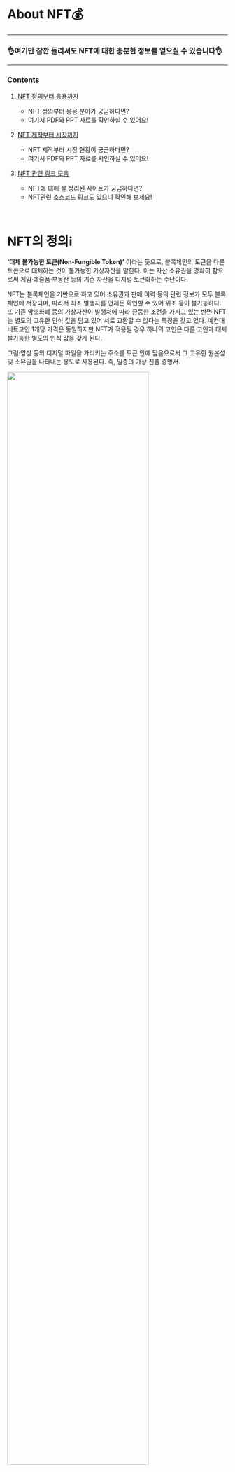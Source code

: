 # About NFT💰

***
### 👌여기만 잠깐 들리셔도 NFT에 대한 충분한 정보를 얻으실 수 있습니다👌


***

### Contents

1. [NFT 정의부터 응용까지](https://github.com/YouAndMeLink/About_NFT/tree/main/NFT%20%EC%A0%95%EC%9D%98%EB%B6%80%ED%84%B0%20%EC%9D%91%EC%9A%A9%EA%B9%8C%EC%A7%80)
    * NFT 정의부터 응용 분야가 궁금하다면?
    * 여기서 PDF와 PPT 자료를 확인하실 수 있어요!
 
2. [NFT 제작부터 시장까지](https://github.com/YouAndMeLink/About_NFT/tree/main/NFT%20%EC%A0%9C%EC%9E%91%EB%B6%80%ED%84%B0%20%EC%8B%9C%EC%9E%A5%EA%B9%8C%EC%A7%80)
   * NFT 제작부터 시장 현황이 궁금하다면?
   * 여기서 PDF와 PPT 자료를 확인하실 수 있어요!

3. [NFT 관련 링크 모음](https://github.com/YouAndMeLink/About_NFT/blob/main/NFT%20%EA%B4%80%EB%A0%A8%20%EB%A7%81%ED%81%AC%20%EB%AA%A8%EC%9D%8C.md)
   * NFT에 대해 잘 정리된 사이트가 궁금하다면?
   * NFT관련 소스코드 링크도 있으니 확인해 보세요!

</br>

# NFT의 정의ℹ️

**‘대체 불가능한 토큰(Non-Fungible Token)’** 이라는 뜻으로, 블록체인의 토큰을 다른 토큰으로 대체하는 것이 불가능한 가상자산을 말한다. 이는 자산 소유권을 명확히 함으로써 게임·예술품·부동산 등의 기존 자산을 디지털 토큰화하는 수단이다. 

NFT는 블록체인을 기반으로 하고 있어 소유권과 판매 이력 등의 관련 정보가 모두 블록체인에 저장되며, 따라서 최초 발행자를 언제든 확인할 수 있어 위조 등이 불가능하다. 또 기존 암호화폐 등의 가상자산이 발행처에 따라 균등한 조건을 가지고 있는 반면 NFT는 별도의 고유한 인식 값을 담고 있어 서로 교환할 수 없다는 특징을 갖고 있다. 예컨대 비트코인 1개당 가격은 동일하지만 NFT가 적용될 경우 하나의 코인은 다른 코인과 대체 불가능한 별도의 인식 값을 갖게 된다.

그림·영상 등의 디지털 파일을 가리키는 주소를 토큰 안에 담음으로서 그 고유한 원본성 및 소유권을 나타내는 용도로 사용된다. 즉, 일종의 가상 진품 증명서.

<img src="https://user-images.githubusercontent.com/86152185/172037861-b7ff5d71-7baa-46b6-bc15-b0f8f9b10238.png" width="80%" height="">

# 블록체인의 개념

블록체인(blockchain)은 **분산 컴퓨팅 기술 기반의 데이터 위변조 방지 기술**이다. 여러 대의 컴퓨터가 기록을 검증하여 해킹을 막는 구조로 되어있다.</br>

‘블록체인(Block Chain)’ 기술에서 블록(Block)에는 일정 시간 동안 확정된 거래 내역이 담긴다. 온라인에서 거래 내용이 담긴 블록이 형성되는 것이다. 거래 내역을 결정하는 주체는 사용자다. 이 블록은 네트워크에 있는 모든 참여자에게 전송된다. 참여자들은 해당 거래의 타당성 여부를 확인한다. 승인된 블록만이 기존 블록체인에 연결되면서 송금이 이루어진다. 신용 기반이 아니다. 시스템으로 네트워크를 구성, 제3자가 거래를 보증하지 않고도 거래 당사자끼리 가치를 교환할 수 있다는 것이 블록체인 구상이다.

블록체인 기술을 처음 고안한 사람은 ‘사토시나카모토’라는 개발자다. 이는 전자 화폐 시스템인 비트코인을 개발하면서 생긴 문제점을 해결하면서 나온 부산물로, 해당 기술을 통해 비트 코인은 5년 만에 시가총액으로 세계 100대 화폐 안에 들어갈 정도로 성장했다. 그는 ‘비트코인: P2P 전자화폐 시스템’이라는 논문에서 비트코인을 전적으로 거래 당사자 사이에서만 오가는 전자화폐로 정의했다. P2P(Peer to Peer) 네트워크를 이용해 이중 지불을 막아 준다는 것이다. 즉, P2P 네트워크를 통해 이중 지불을 막는 데 쓰이는 기술이 바로 블록체인이다.

</br>

<img src="https://user-images.githubusercontent.com/86152185/172052979-f1c278e9-8ec8-4fe4-8db2-f2a5b96dfd49.png" width="100%" height="">

<img src="https://mblogthumb-phinf.pstatic.net/MjAxODA0MTFfMjA1/MDAxNTIzNDE1MTAyNTQy.LFZvtZKGaNKeq_p6L2N0Puelsq-AAJ0eVIMgT_sx_Agg.d3FOS0rRkxN9VdPZo2OiJ7mIkG-HGgQX3TK4Ems7eocg.PNG.dhl_korea/%EB%B8%94%EB%A1%9D%EC%B2%B4%EC%9D%B8_%EC%9D%B4%EB%9E%80.png?type=w800" width="100%" height="">

# 특징

**1. 쉽게 추적된다.**
```
거래내역이 블록 체인에 공개적으로 기록되어 쉽게 추적 가능함
```
**2. 소유권 증명이 용이하다.**
```
누군가가 본인의 작품을 자신의 것이라 주장 한다면 디지털 소유권 증명을 통해 주장의 진위를 쉽게 가려 낼 수 있음
```
**3. 희소성을 입증할 수 있다.**
```
창작자가 원본에 대한 몇 개의 에디션을 발행 했는지 쉽게 알 수 있음
```
**4. 표준화 되어 있다.**
```
작품을 토큰화 하여 포맷 상의 차이로 발생가능한 문제를 사전에 방지
```
**5. 쉽게 거래할 수 있다.**
```
NFT 마켓 플레이스를 통해 쉽게 작품을 판매(전세계 사람들에게)
```
**6. 프로그래밍이 가능하다.**
```
예를 들어 작품이 시간의 흐름에 따라 자동으로 모습이 변하게 하고 싶다면 프로그래밍 가능한 파일을 통해 실행 가능함
```
**7. 상호운용적이다.**
```
NFT는 기본적으로 상호 운용 가능하게 설계되어 있으므로 NFT 작품 하나로 
게임, 영화, 광고 등등 여러 생태계를 넘나들며 사용 가능함
```
**8. 쉽게 분할할 수 있다.**
```
NFT 작품에 대한 소유권을 일정 수의 대체 가능한 토큰으로 나눠 일부만 팔거나 살 수 있음
(B2O 프로젝트, 니프텍스, 유니클리 플랫폼 등)
```
**9. (현금)유동성이 있다.**
```
토큰화 되지 않은 자산에 비해 수월하게 현금화 가능.
(NFT를 분할 하거나 빌려주는 방법 또는 비슷한 NFT들로 이루어진 바스켓이나 인덱스로 판매하는 방법 등)
```
**10. 사용자에 대한 보상이 용이하다.**
```
NFT 기반 게임을 플레이 하거나 플랫폼의 운영방식에 대해 의견을 피력하는 초기 사용자들에게
종종 해당 플랫폼 내에서 거래 가능한 토큰을 수여함으로써 보상을 해줌
```

---

기존의 파일들은 데이터로만 이루어져 있었기 때문에 쉽게 무단 복제가 가능했으며, DRM을 이용한 복제 방지 기술 또한 결국 이를 유통하는 중앙화된 관리서버가 존재했기 때문에 엄밀히 말해 완전히 독립된 개인의 소유라고 보기에는 어려운 점이 있었다.

이와 대조적으로 NFT는 블록체인 기술을 이용해 누구의 통제도 받지 않으며 복제 불가능한 고유성을 가지고 있기 때문에 희소성을 온전히 인정받을 수 있으며, 상대적으로 훨씬 안전하다는 차이점이 있다. 이로 인해 각종 예술품들을 위시한 다양한 디지털 자산들이 NFT로 생산되고 거래가 이루어지기 시작하는 중이다.

NFT 자산 거래는 일반적으로 NFT 플랫폼에서 암호화폐인 이더리움을 이용한 경매형식으로 이루어진다. 이더리움 외에도 몇 가지 암호화폐가 이용되는데, 세계 최대의 NFT 거래소인 오픈씨(Opensea)에서는 클레이튼, 폴리곤, 솔라나로 거래가 가능하며, 니어프로토콜, 아발란체, 알고랜드, 팬텀 등 후발 주자들도 각자의 기술을 이용한 NFT를 발행하고 있으며 이런 암호화폐를 사용할 수 있는 소규모 거래소들도 하나둘씩 나오고 있는 추세이다. 이외에도 수많은 암호화폐들이 NFT 거래시장에 뛰어들고 있다. 이렇게 암호화폐 업체들이 NFT에 뛰어드는 이유를 냉정히 말하자면 우리 생활 속에서 암호화폐를 이용할 일이 거의 없기 때문이지만, 어쨌든 NFT는 암호화폐들을 사용할 수 있는 대표적인 분야로 자리잡았다. 현재로서는 이더리움 거래량이 압도적이며, 생태계를 거의 꽉 잡고 있다고 해도 무방하다.

이렇게 NFT는 암호화폐로 거래하므로 암호화폐 가격의 영향을 받는다. 즉, NFT에 투자하는 것은 코인과 NFT에 동시에 롱(매수) 포지션을 잡게 되는 것이다. 이 때문에 자산으로서 장점과 단점을 동시에 가지는데, 가령 암호화폐와 NFT의 가격이 동시에 오른다면 복리에 가까운 이득을 얻게 되지만 반대로 암호화폐와 NFT의 가격이 동시에 떨어지게 된다면 일반적인 코인 거래보다 큰 손해를 보게 된다. 둘 중 하나만 오르고, 하나가 떨어진다면 등락폭에 따라서 이득 및 손실을 계산해야 한다. 그러므로 NFT에 투자할 때는 NFT 플랫폼에서 활용되는 암호화폐와 NFT의 등락 전망을 동시에 고려해야 한다.

NFT로 꼬리표가 붙은 디지털 자산들은 작품의 소유자와 거래 이력이 블록체인 기술로 기록되며 기술의 특성상 누군가가 이를 함부로 변경하거나 할 수 없다. 동일한 디지털 파일을 NFT로 중복해서 만들더라도, 결국엔 기존의 NFT와는 다른 NFT를 꼬리표로 붙이는 것이기 때문에 먼저 NFT로 생성된 진품과 구별된다. 만약 NFT가 예술계에서 가치를 인정받는 미래가 온다면 당연히 생성된 지 오래된 NFT의 가치가 크게 상승할 것으로 예상되기 때문에 2021년 현재에는 투기나 다름없는 거래가 이루어지고 있다.

다만 NFT의 현재 주로 사용되는 의미가 디지털 자산과 그를 증명하는 토큰이라는 것이지, NFT 자체는 대체 불가능한 토큰이라는 의미다. 예를 들어 1개의 비트코인은 또 다른 1개의 비트코인과 서로 같은 가치로 대체가 가능한 토큰(Fungible Token)이지만, NFT는 하나 하나가 서로 대체 불가능한 토큰이기 때문에 예술 작품에 활용되는 것일 뿐이다. 굳이 예술 작품 이외에도 각종 게임의 아이템에 NFT를 적용하거나 한정판의 유통 등에도 사용될 수 있다.

</br>

| 구분 | 실제세계 | 메타버스 |
| :---: | :---: | :---: |
| **자산** | 부동산, 주식 | 디지털 자산(예술품, 영상 등) |
| **인증** | 등기권리증, 증권 | NFT |
| **인증 주체** | 등기소, 증권거래소 | 블록체인(탈중앙) |
| **거래수단** | 현금 | 이더리움, NFT 코인 등 |

</br>

# NFT의 역사

1 : NFT의 태동, 컬러드 코인(2012~2013)
---
컬러드 코인은 비트코인 블록체인을 통해 **실물 자산을 디지털 형태로 표현하는 일종의 자산 발행 레이어**다.</br>
컬러드코인은 자산의 크기를 나타내는 데 사용되었으며 토큰 액세스, 구독, 주식발행, 쿠폰, 부동산, 암호화폐 발행 기능, 디지털 컬렉션 등에 사용되었다.

컬러드 코인은 치명적인 단점이 있었는데, 비트코인 블록체인의 설계 특성상 모든 참여자가 특정 가치의 값에 동의 할 때만 그 가치를 나타낼 수 있다는 점이다.

2 : 카운터파티, 레어페페, 금전화된 그래픽(2014~2016)
---
카운터 파티는 **비트코인 블록체인 위에 세워진 P2P 금융 플랫폼**이자 **오픈 소스 인터넷 프로토콜**이다.
해당 플랫폼은 분산형 자산 교환 뿐만 아니라 암호화 토큰을 만들 수 있었으며 수많은 프로젝트와 연계되었는데, 그 중 레어페페 프로젝트는 밈 트레이딩 카드로 상당한 인기를 구가했다.</br></br>
금전화된 그래픽은 아티스트가 비트코인 블록체인을 통해 창작자들에게 새로운 수입원을 찾아줄 수 있는 방안을 고민하며 만든 **'크립토'라는 개념이 예술 세계로 전파된 것**이다.

3 : 드디어 세상이 알아보다(2017)
---
**이더리움 네트워크**는 '이더'라는 기본 통화를 사용해 새 금융 상품들을 만들 수 있다는 점이 획기적으로 다가왔다. 이 시기에 등장하여 유행에 편승한 대표적인 NFT로는 **크립토펑크와 크립토키티**를 꼽을 수 있다.

이더리움의 유행에 힘입어 John Watkinson과 Matt Hall은 이더리움 블록체인에 독특한 캐릭터를 만들자는 아이디어를 구상하였다.
서로 다른 여러 캐릭터로 되어있고, 생성 가능한 캐릭터 수가 10,000명으로 제한된 게 특징인 이 프로젝트의 이름은 “크립토펑크(Cryptopunks)”로 불리운다.

크립토키티는 밴쿠버에 본사를 둔 Axiom Zen에 의해 2017년에 출시되었다. 알파 버전은 이더리움 에코시스템의 최대 해커톤인 ETH 워털루 해커톤에서 출시되었다. 400명이 넘는 개발자들의 참여로, 크립토키티 팀은 해커톤에서 1위를 차지했고, 게임 또한 입소문을 탔다.

공교롭게도 2017년 암호화폐 시장의 상승이 NFT에 기름을 부었다. 대중들은 가상의 고양이를 미친 듯이 사육하고, 사고, 거래하고 있었는데, 이것은 많은 사람들의 NFT의 큰 잠재력에 눈을 뜨게 했다. 2017년 12월 이 게임의 인기로 인해 이더리움 네트워크가 정체되어 트렌젝션 수가 사상 최고치를 기록하고 속도가 크게 느려지는 현상까지 발생했다. 이 게임은 이더리움의 네트워크 트래픽의 25%를 차지할 정도였다.

4 : 급격한 성장의 시기(2018~2019)
---
2018년과 2019년에는 NFT 생태계가 대규모로 성장했다. 100개 이상의 프로젝트가 만들어졌고 그 안에서 그보다 더 많은 작품이 만들어졌다. SuperRare, OpenSea 등 **NFT 거래소 플랫폼** 역시 각광받기 시작했다.

다른 암호화폐 시장에 비해 상대적으로 거래량이 적었지만 빠른 성장세를 보이며 놀라운 성과를 이루었다. Metamask와 같은 Web3 지갑 또한 지속적으로 개선되었다. 또한 이 시장의 선도자적인 Dapper Labs는 가스를 지불하지 않아도 되는 Dapper Wallet을 출시했다. Sincenft.com과 nonfungible.com과 같은 다른 웹사이트들 또한 NFT 게임 플레이 가이드, 시장 지표와 같은 일반적인 정보들을 제공하기 시작했다.

다양한 분야에 NFT가 적용되고 활발한 투자가 이뤄지며 NFT시장은 급격한 성장을 이루었다.

5 : 뜨거운 관심 속 NFT(2020~)
---
NFT가 본격적으로 유행하면서 암호화폐와 더불어 적극적인 거래가 이루어지고 있다. 2021년 초부터 NFT에 대한 관심도가 높아지기 시작하면서 NFT를 디지털 아트에 대한 copyright의 징표로 사용하는 시도가 늘어나게 되고, 이것이 가능함이 증명이 되었다. 기성 예술가들이 NFT를 통해서 미술, 음악등의 디지털 아트 작품 활동을 하고 실제로 NFT를 높은 가격에 판매하는 케이스가 생겨나기 시작했다. 2021년 2월에는 문서 상단의 Nyan Cat도 약 600,000 달러에 거래가 되었으며, 2021년 3월 미국 사진작가 Beeple은 Everydays: The First 5000 Days이라는 작품을 NFT로 제작한뒤 크리스티 경매를 통해서 6930만 달러에 팔았다. 2021년 3월에는 SNL은 NFT에 대한 영상을 만들었다.</br>

2021년에 NFT가 큰 붐을 일으키게 된 것에는 코로나의 영향을 빼 놓을 수 없다. 사회적 거리두기로 인해서 사람들간의 물리적 접촉이 없어지면서 메타버스에 대한 논의가 활발히 진행되게 되었고, **메타버스** 시대로 좀더 일찍 접어들게 되었다. 메타버스는 NFT없이 그 자체로 존재할 수 있지만, 결과적으로 메타버스에서 본인을 나타내기 위한 유니크한 아바타나 기타 다른 아이템을 사용하기 위해서는 NFT와 접목될 수 있기 때문에 NFT가 더 주목 받게 되었다. 이러한 맥락에서 PFP NFT가 더 비싼 가격에 활발히 거래되고 있는 현상을 이해해볼 수 있다.

<img src="https://user-images.githubusercontent.com/86152185/172053527-d0fa540a-3c72-447c-865d-b2189844756c.png" width="70%" height="">

# NFT관련 산업

NFT는 단순히 미술작품을 거래하는 수단뿐만 아니라 게임, 팬덤, 부동산, 인적자산 등 다양한 분야에서 활용되며 생태계가 빠르게 구축되고 있다.

7일 NFT 데이터 분석 사이트 NonFungible 에 따르면 이더리움 블록체인 상의 NFT 시장규모(거래대금)는 2018년 3676 만달러에서 2021년 9월 43억1000만달러로 1만1624% 성장했다.


1 : 미술, 컬렉터블·게임 아이템 분야
---

초기 NFT 시장에서는 주로 미술 작품이 많이 연상됐다. 현재 NFT 시장의 비중은 컬렉터블(57%), 아트(29%), 메타버스(3%), 스포츠(2%), 게임(2%), 유틸리티(1%), 디파이 등으로 구분될 수 있다. NFT 아트는 경력과 상관없이 누구나 참여할 수 있어 ‘크립토 아트’라고도 불리는데, 블록체인이 결합된 디지털 아트를 말한다. 지난 10월에는 라바랩스가 발행한 크립토펑크 ‘#9998’이란 NFT 그림이 역대 최고가인 6225억에 팔리기도 했다.

상반기 NFT 시장에서 가장 많은 거래가 이뤄진 분야는 **NFT 컬렉터블 마켓**이다. NFT 컬렉터블은 디지털 일러스트, 동영상 등을 NFT로 만든 것을 말한다. 한정된 수량으로 발행되는 NFT 컬렉터블은 희소성에 열광하는 투자자들에게 큰 인기를 끌고 있다. 그중 NFT 스포츠 컬렉터블은 운동선수들의 게임 영상 등을 NFT 트레이딩 카드로 만들어 거래한다. 실물 농구 카드 트레이딩에서 영감을 얻어 NBA 선수들의 영상을 NFT 트레이딩 카드로 만들어 거래하는 ‘NBA 톱샷’은 해외에서 주목하는 컬렉터블 중 하나다.

**NFT 게임 아이템**은 현재 게임 시장에서 최대 화두로 떠올랐다. 유저들은 획득한 NFT 게임 아이템을 해당 게임 내 코인으로 교환할 수 있고 이 코인을 다시 암호화폐 거래소에서 현금으로 바꾸는 시스템을 통해 돈 버는 게임을 말하는 P2E(Play to Earn, 플레이투언) 시스템이 게임업계의 블루오션으로 떠올랐다.

음악 아티스트들은 **NFT를 통해 자신의 음원에 소유권을 주장**할 수 있다. 블록체인 기술을 통해 한정판 NFT 앨범이 만들어지고 소장 가능한 자산이 된다. 음악계 유명 인사로 알려진 프로듀서 ‘RAC’는 자신만의 커뮤니티 토큰인 ＄RAC를 발행해 프라이빗 디스코드 채널에 대한 접근권이나 아티스트 관련 상품의 할인권 등을 팬들에게 제공했다.

이 외에도 **NFT 디지털 부동산**은 메타버스 플랫폼에서 토큰을 이용해 NFT 디지털 땅을 거래한다. 대표적으로 ‘디센트럴랜드’란 NFT 디지털 부동산 앱이 있는데, 이곳에서는 디지털 땅을 매입해 상점을 짓는 등 가상 부동산 개발 프로젝트를 진행하고 있다.

2 : 메타버스와 NFT, 게임생태계의 탈중앙화 전망
---
메타버스는 ‘가상’, ‘초월’ 등을 뜻하는 영어 단어 '메타'(Meta)와 우주를 뜻하는 '유니버스'(Universe)의 합성어로, **현실세계와 같은 사회·경제·문화 활동이 이뤄지는 3차원의 가상세계**를 가리킨다. 가상현실보다 한 단계 더 진화한 개념으로, 아바타를 활용해 단지 게임이나 가상현실을 즐기는 데 그치지 않고 실제 현실과 같은 사회·문화적 활동을 할 수 있다는 특징이 있다.

NFT가 메타버스 등 가상공간과 접목해 가치를 인정받지 못했던 디지털 자산의 가치를 증가시키고 있으며, 여러 국가와 기업들이 NFT를 다양한 분야에 접목시키며 기술의 저변을 넓히고 있다.

실제로 NFT 기반 메타버스를 운영하는 디센트럴랜드, 더샌드박스 등에서는 가상화폐를 기반으로 땅이 거래되고 있다. NFT는 메타버스가 아바타를 활용해 단지 게임이나 가상현실을 즐기는 것을 넘어 디지털 자산의 소유권을 증명하는 핵심기술을 활용해 메타버스 생태계를 확장시키는 촉진제 역할을 할 것으로 예측된다.

향후 메타버스는 게임뿐 아니라 모든 컨텐츠 산업과 커머스, 엔터, 문화사업 등이 총 집결해 거대하고 복잡한 경제시스템이 작동하게 되는데 그 경제시스템을 구동하는 원천기술이 NFT이며, NFT를 통해 사용자는 메타버스에서 다른 사용자들과 자산을 거래하며 자신의 세계를 확장할 수 있게 될 것으로 보인다.

현재 게임사들은 구글과 애플에 앱마켓 결제 수수료 30%를 적용받고 있다. 에픽게임즈가 인앱결제 강제 정책을 따르지 않았다는 이유로 퇴출되는 마당에 과도한 수수료에도 게임사들은 앱마켓 눈치를 볼 수 밖에 없는 실정이다. NFT 접목한 게임은 다양한 수익모델을 창출해 수익성을 높이고 플랫폼 중심의 게임 생태계에서 벗어나 새로운 게임 생태계를 확장시키는데 견인하는 역할을 할 것으로 예상된다.

NFT기반 게임은 탈중앙화를 통해 구글, 애플의 심사를 받지 않고 30%의 수수료도 아끼며 개발자가 자유롭게 게임 콘텐츠와 P2E(Play to Earn), NFT 거래수수료 등의 수익모델을 창출시켜 게임의 수익성을 높여 줄 잠재력이 있으며, 게임개발자들에게 질 좋은 게임들을 댜양하게 출시하게 해 게임시장 전체를 퀀텀 점프 시킬 수 있는 계기가 될 수 있다.

</br>

![image](https://user-images.githubusercontent.com/86152185/172053499-ccaa3077-2d65-49d6-9b52-2408f90e05ec.png)

